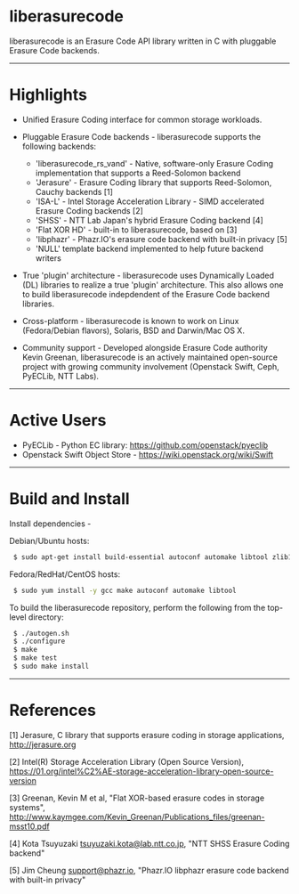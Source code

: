 liberasurecode
==============

liberasurecode is an Erasure Code API library written in C with pluggable Erasure Code backends.

----

Highlights
==========

 * Unified Erasure Coding interface for common storage workloads.

 * Pluggable Erasure Code backends - liberasurecode supports the following backends:

      - 'liberasurecode_rs_vand' - Native, software-only Erasure Coding implementation that supports a Reed-Solomon backend
      - 'Jerasure' - Erasure Coding library that supports Reed-Solomon, Cauchy backends [1]
      - 'ISA-L' - Intel Storage Acceleration Library - SIMD accelerated Erasure Coding backends [2]
      - 'SHSS' - NTT Lab Japan's hybrid Erasure Coding backend [4]
      - 'Flat XOR HD' - built-in to liberasurecode, based on [3]
      - 'libphazr' - Phazr.IO's erasure code backend with built-in privacy [5]
      - 'NULL' template backend implemented to help future backend writers


 * True 'plugin' architecture - liberasurecode uses Dynamically Loaded (DL)
   libraries to realize a true 'plugin' architecture.  This also allows one to
   build liberasurecode indepdendent of the Erasure Code backend libraries.

 * Cross-platform - liberasurecode is known to work on Linux (Fedora/Debian
   flavors), Solaris, BSD and Darwin/Mac OS X.

 * Community support - Developed alongside Erasure Code authority Kevin
   Greenan, liberasurecode is an actively maintained open-source project with
   growing community involvement (Openstack Swift, Ceph, PyECLib, NTT Labs).

----

Active Users
====================

 * PyECLib - Python EC library: https://github.com/openstack/pyeclib
 * Openstack Swift Object Store - https://wiki.openstack.org/wiki/Swift


----

Build and Install
=================

Install dependencies -

 Debian/Ubuntu hosts:

```sh
 $ sudo apt-get install build-essential autoconf automake libtool zlib1g-dev
```

 Fedora/RedHat/CentOS hosts:

```sh
 $ sudo yum install -y gcc make autoconf automake libtool
```

To build the liberasurecode repository, perform the following from the 
top-level directory:

``` sh
 $ ./autogen.sh
 $ ./configure
 $ make
 $ make test
 $ sudo make install
```

----

References
==========

 [1] Jerasure, C library that supports erasure coding in storage applications, http://jerasure.org

 [2] Intel(R) Storage Acceleration Library (Open Source Version), https://01.org/intel%C2%AE-storage-acceleration-library-open-source-version

 [3] Greenan, Kevin M et al, "Flat XOR-based erasure codes in storage systems", http://www.kaymgee.com/Kevin_Greenan/Publications_files/greenan-msst10.pdf

 [4] Kota Tsuyuzaki <tsuyuzaki.kota@lab.ntt.co.jp>, "NTT SHSS Erasure Coding backend"

 [5] Jim Cheung <support@phazr.io>, "Phazr.IO libphazr erasure code backend with built-in privacy"
